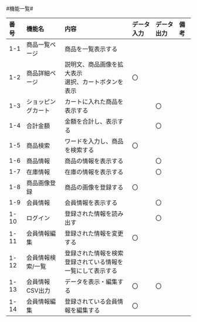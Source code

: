 #機能一覧#

|番号|機能名|内容|データ入力|データ出力|備考|
|:---|:---|:---|:---|:---|:---|
|1-1|商品一覧ページ|商品を一覧表示する||||
|1-2|商品詳細ページ|説明文、商品画像を拡大表示<br>選択、カートボタンを表示|〇|||
|1-3|ショッピングカート|カートに入れた商品を表示する||〇||
|1-4|合計金額|金額を合計し、表示する||〇||
|1-5|商品検索|ワードを入力し、商品を検索する|〇|||
|1-6|商品情報|商品の情報を表示する||〇||
|1-7|在庫情報|在庫の情報を表示する||〇||
|1-8|商品画像登録|商品の画像を登録する|〇|||
|1-9|会員情報|会員情報を表示する||〇||
|1-10|ログイン|登録された情報を読み出す||〇||
|1-11|会員情報編集|登録された情報を変更する|〇|||
|1-12|会員情報検索/一覧|登録された情報を検索<br>登録されている情報を一覧にして表示する||||
|1-13|会員情報CSV出力|データを表示・編集する|〇|〇||
|1-14|会員情報編集|登録されている会員情報を編集する|〇|||
